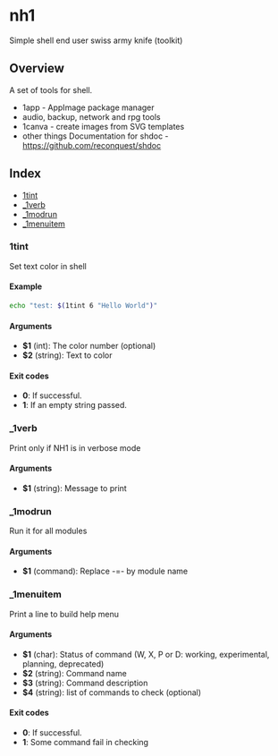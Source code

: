 # nh1

Simple shell end user swiss army knife (toolkit) 

## Overview

A set of tools for shell.
* 1app - AppImage package manager
* audio, backup, network and rpg tools
* 1canva - create images from SVG templates
* other things
Documentation for shdoc - https://github.com/reconquest/shdoc

## Index

* [1tint](#1tint)
* [_1verb](#_1verb)
* [_1modrun](#_1modrun)
* [_1menuitem](#_1menuitem)

### 1tint

Set text color in shell

#### Example

```bash
echo "test: $(1tint 6 "Hello World")"
```

#### Arguments

* **$1** (int): The color number (optional)
* **$2** (string): Text to color

#### Exit codes

* **0**: If successful.
* **1**: If an empty string passed.

### _1verb

Print only if NH1 is in verbose mode

#### Arguments

* **$1** (string): Message to print

### _1modrun

Run it for all modules

#### Arguments

* **$1** (command): Replace -=- by module name

### _1menuitem

Print a line to build help menu

#### Arguments

* **$1** (char): Status of command (W, X, P or D: working, experimental, planning, deprecated)
* **$2** (string): Command name
* **$3** (string): Command description
* **$4** (string): list of commands to check (optional)

#### Exit codes

* **0**: If successful.
* **1**: Some command fail in checking

